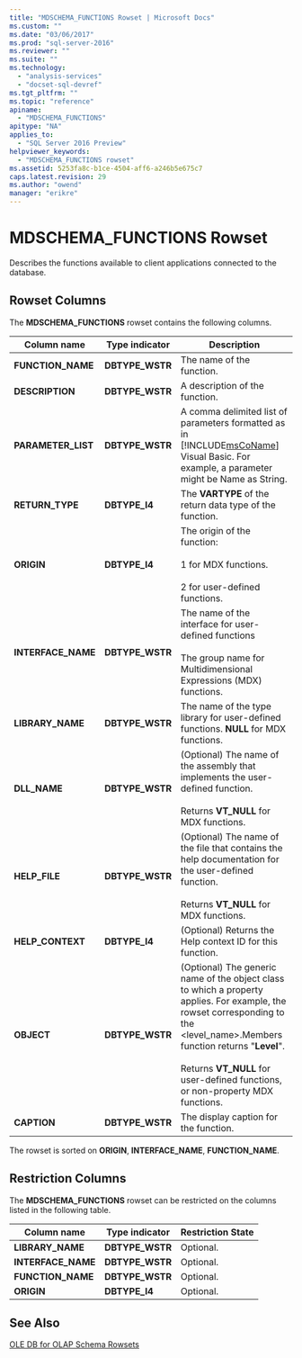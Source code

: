 ```yaml
---
title: "MDSCHEMA_FUNCTIONS Rowset | Microsoft Docs"
ms.custom: ""
ms.date: "03/06/2017"
ms.prod: "sql-server-2016"
ms.reviewer: ""
ms.suite: ""
ms.technology: 
  - "analysis-services"
  - "docset-sql-devref"
ms.tgt_pltfrm: ""
ms.topic: "reference"
apiname: 
  - "MDSCHEMA_FUNCTIONS"
apitype: "NA"
applies_to: 
  - "SQL Server 2016 Preview"
helpviewer_keywords: 
  - "MDSCHEMA_FUNCTIONS rowset"
ms.assetid: 5253fa8c-b1ce-4504-aff6-a246b5e675c7
caps.latest.revision: 29
ms.author: "owend"
manager: "erikre"
---
```

# MDSCHEMA_FUNCTIONS Rowset
  Describes the functions available to client applications connected to the database.  
  
## Rowset Columns  
 The **MDSCHEMA_FUNCTIONS** rowset contains the following columns.  
  
|Column name|Type indicator|Description|  
|-----------------|--------------------|-----------------|  
|**FUNCTION_NAME**|**DBTYPE_WSTR**|The name of the function.|  
|**DESCRIPTION**|**DBTYPE_WSTR**|A description of the function.|  
|**PARAMETER_LIST**|**DBTYPE_WSTR**|A comma delimited list of parameters formatted as in [!INCLUDE[msCoName](../../../a9notintoc/includes/msconame-md.md)] Visual Basic. For example, a parameter might be Name as String.|  
|**RETURN_TYPE**|**DBTYPE_I4**|The **VARTYPE** of the return data type of the function.|  
|**ORIGIN**|**DBTYPE_I4**|The origin of the function:<br /><br /> 1 for MDX functions.<br /><br /> 2 for user-defined functions.|  
|**INTERFACE_NAME**|**DBTYPE_WSTR**|The name of the interface for user-defined functions<br /><br /> The group name for Multidimensional Expressions (MDX) functions.|  
|**LIBRARY_NAME**|**DBTYPE_WSTR**|The name of the type library for user-defined functions. **NULL** for MDX functions.|  
|**DLL_NAME**|**DBTYPE_WSTR**|(Optional) The name of the assembly that implements the user-defined function.<br /><br /> Returns **VT_NULL** for MDX functions.|  
|**HELP_FILE**|**DBTYPE_WSTR**|(Optional) The name of the file that contains the help documentation for the user-defined function.<br /><br /> Returns **VT_NULL** for MDX functions.|  
|**HELP_CONTEXT**|**DBTYPE_I4**|(Optional) Returns the Help context ID for this function.|  
|**OBJECT**|**DBTYPE_WSTR**|(Optional) The generic name of the object class to which a property applies. For example, the rowset corresponding to the <level_name>.Members function returns "**Level**".<br /><br /> Returns **VT_NULL** for user-defined functions, or non-property MDX functions.|  
|**CAPTION**|**DBTYPE_WSTR**|The display caption for the function.|  
  
 The rowset is sorted on **ORIGIN**, **INTERFACE_NAME**, **FUNCTION_NAME**.  
  
## Restriction Columns  
 The **MDSCHEMA_FUNCTIONS** rowset can be restricted on the columns listed in the following table.  
  
|Column name|Type indicator|Restriction State|  
|-----------------|--------------------|-----------------------|  
|**LIBRARY_NAME**|**DBTYPE_WSTR**|Optional.|  
|**INTERFACE_NAME**|**DBTYPE_WSTR**|Optional.|  
|**FUNCTION_NAME**|**DBTYPE_WSTR**|Optional.|  
|**ORIGIN**|**DBTYPE_I4**|Optional.|  
  
## See Also  
 [OLE DB for OLAP Schema Rowsets](../../../analysis-services/schema-rowsets/ole-db-olap/ole-db-for-olap-schema-rowsets.md)  
  
  
